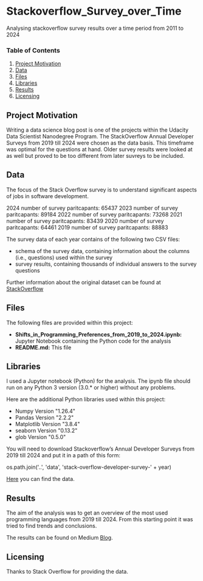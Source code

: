# Stackoverflow_Survey_over_Time
Analysing stackoverflow survey results over a time period from 2011 to 2024

### Table of Contents
 
1. [Project Motivation](#motivation)
2. [Data](#data)
3. [Files](#files)
4. [Libraries](#libraries)
5. [Results](#results)
6. [Licensing](#licensing)

## Project Motivation <a name="motivation"></a>

Writing a data science blog post is one of the projects within the Udacity Data Scientist Nanodegree Program. The StackOverflow Annual Developer Surveys from 2019 till 2024 were chosen as the data basis. This timeframe was optimal for the questions at hand. Older survey results were looked at as well but proved to be too different from later suvreys to be included.

## Data <a name="data"></a>
The focus of the Stack Overflow survey is to understand significant aspects of jobs in software development.</br>

2024 number of survey paritcapants: 65437
2023 number of survey paritcapants: 89184
2022 number of survey paritcapants: 73268
2021 number of survey paritcapants: 83439
2020 number of survey paritcapants: 64461
2019 number of survey paritcapants: 88883

The survey data of each year contains of the following two CSV files:
<ul>
  <li>schema of the survey data, containing information about the columns (i.e., questions) used within the survey
  <li>survey results, containing thousands of individual answers to the survey questions 
</ul>

Further information about the original dataset can be found at [StackOverflow](https://survey.stackoverflow.co)

## Files <a name="files"></a>

The following files are provided within this project:
<ul>
  <li><b>Shifts_in_Programming_Preferences_from_2019_to_2024.ipynb:</b> Jupyter Notebook containing the Python code for the analysis</li>
  <li><b>README.md:</b> This file</li>
</ul>

## Libraries <a name="libraries"></a>

I used a Jupyter notebook (Python) for the analysis. The ipynb file should run on any Python 3 version (3.0.* or higher) without any problems.</br>

Here are the additional Python libraries used within this project:

<ul>
  <li>Numpy Version "1.26.4"</li>
  <li>Pandas Version "2.2.2"</li>
  <li>Matplotlib Version "3.8.4"</li>
  <li>seaborn Version "0.13.2"</li>
  <li>glob Version "0.5.0"</li>
</ul>

You will need to download Stackoverflow’s Annual Developer Surveys from 2019 till 2024 and put it in a path of this form:

os.path.join('..', 'data', 'stack-overflow-developer-survey-' + year)

[Here](https://insights.stackoverflow.com/survey) you can find the data. </br>

## Results <a name="results"></a>

The aim of the analysis was to get an overview of the most used programming languages from 2019 till 2024. From this starting point it was tried to find trends and conclusions.

The results can be found on Medium [Blog](https://techdataman.github.io/2024/09/16/blog-post-first.html).

## Licensing <a name="licensing"></a>

Thanks to Stack Overflow for providing the data.
